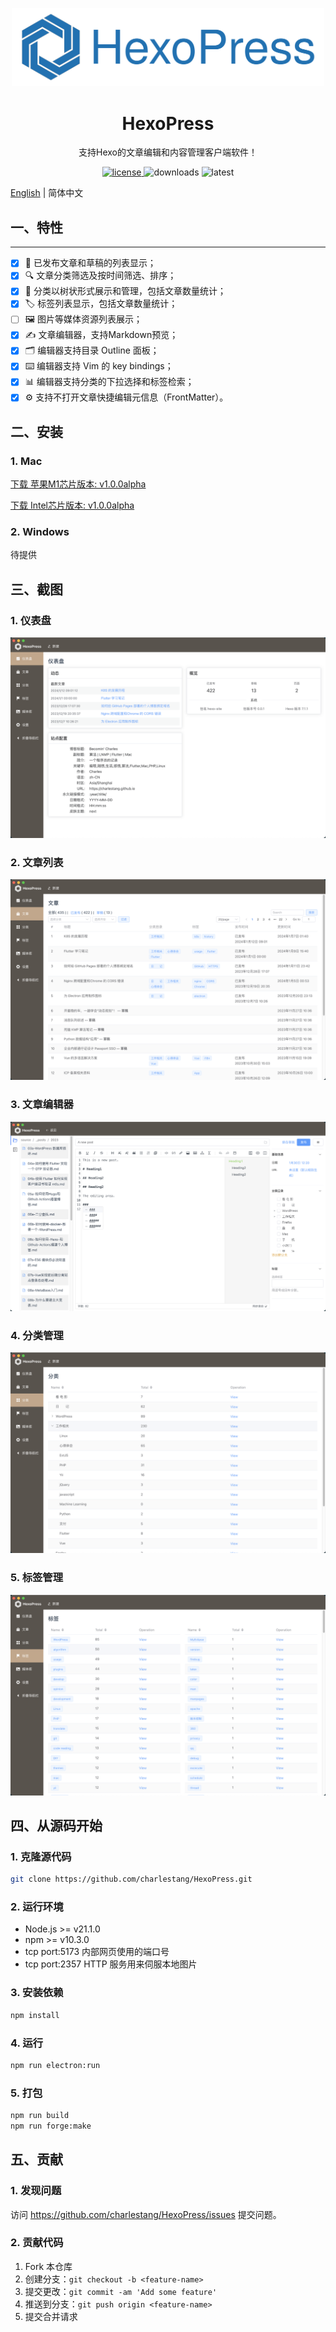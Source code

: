 <div align="center">
  <p align="center">
    <img style="width:500px" src="https://github.com/charlestang/HexoPress/blob/main/docs/logo.svg" alt="logo" />
  </p>
  <h1>HexoPress</h1>
  <p>支持Hexo的文章编辑和内容管理客户端软件！</p>
  <p align="center"><!-- some badges like version, release status, test coverage, license, etc.-->
    <a href="https://github.com/charlestang/HexoPress/blob/main/LICENSE">
      <img src="https://img.shields.io/github/license/charlestang/HexoPress" alt="license" />
    </a>
    <img src="https://img.shields.io/github/downloads/charlestang/HexoPress/total" alt="downloads" />
    <img src="https://img.shields.io/github/v/release/charlestang/HexoPress" alt="latest" />
  </p>
</div>

[English](./README.md) | 简体中文

## 一、特性
-----

- [x] 📝 已发布文章和草稿的列表显示；
- [x] 🔍 文章分类筛选及按时间筛选、排序；
- [x] 🌳 分类以树状形式展示和管理，包括文章数量统计；
- [x] 🏷️ 标签列表显示，包括文章数量统计；
- [ ] 🖼️ 图片等媒体资源列表展示；
- [x] ✍️ 文章编辑器，支持Markdown预览；
- [x] 🗂️ 编辑器支持目录 Outline 面板；
- [x] ⌨️ 编辑器支持 Vim 的 key bindings；
- [x] 📊 编辑器支持分类的下拉选择和标签检索；
- [x] ⚙️ 支持不打开文章快捷编辑元信息（FrontMatter）。

## 二、安装

### 1. Mac

[下载 苹果M1芯片版本: v1.0.0alpha](https://github.com/charlestang/HexoPress/releases/download/v1.0.0-alpha/HexoPress-darwin-arm64-1.0.0-alpha.zip)

[下载 Intel芯片版本: v1.0.0alpha](https://github.com/charlestang/HexoPress/releases/download/v1.0.0-alpha/HexoPress-darwin-x64-1.0.0.zip)

### 2. Windows

待提供

## 三、截图

### 1. 仪表盘
![Dashborad](https://github.com/charlestang/HexoPress/blob/main/docs/screenshots/dashboard.png)

### 2. 文章列表
![Posts List](https://github.com/charlestang/HexoPress/blob/main/docs/screenshots/postlist.png)

### 3. 文章编辑器
![Editor](https://github.com/charlestang/HexoPress/blob/main/docs/screenshots/editor.png)

### 4. 分类管理
![Categories Management](https://github.com/charlestang/HexoPress/blob/main/docs/screenshots/categories.png)

### 5. 标签管理
![Tags Management](https://github.com/charlestang/HexoPress/blob/main/docs/screenshots/tags.png)

## 四、从源码开始

### 1. 克隆源代码

```bash
git clone https://github.com/charlestang/HexoPress.git
```

### 2. 运行环境

- Node.js >= v21.1.0
- npm >= v10.3.0
- tcp port:5173 内部网页使用的端口号
- tcp port:2357 HTTP 服务用来伺服本地图片

### 3. 安装依赖

```bash
npm install
```

### 4. 运行

```bash
npm run electron:run
```

### 5. 打包

```bash
npm run build
npm run forge:make 
```

## 五、贡献

### 1. 发现问题

访问 https://github.com/charlestang/HexoPress/issues 提交问题。

### 2. 贡献代码

1. Fork 本仓库
2. 创建分支：`git checkout -b <feature-name>`
3. 提交更改：`git commit -am 'Add some feature'`
4. 推送到分支：`git push origin <feature-name>`
5. 提交合并请求


